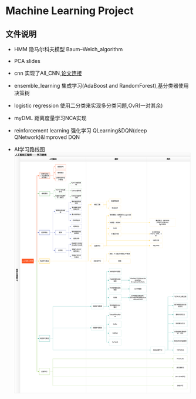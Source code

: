 # Machine Learning Project
## 文件说明
* HMM 隐马尔科夫模型  Baum–Welch_algorithm
* PCA slides
* cnn 实现了All_CNN,[论文连接][1]
* ensemble_learning 集成学习(AdaBoost and RandomForest),基分类器使用决策树
* logistic regression 使用二分类来实现多分类问题,OvR(一对其余)
* myDML 距离度量学习NCA实现
* reinforcement learning 强化学习 QLearning&DQN(deep QNetwork)&Improved DQN
* AI学习路线图
![AI学习路线图](./aimind.png)


  [1]: https://arxiv.org/pdf/1412.6806.pdf